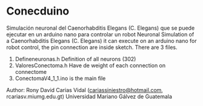 # Conecduino
Simulación neuronal del Caenorhabditis Elegans (C. Elegans) que se puede ejecutar en un arduino nano para controlar un robot
Neuronal Simulation of a Caenorhabditis Elegans (C. Elegans) it can execute on an arduino nano for robot control, the pin 
connection are inside sketch. There are 3 files.
1. Defineneuronas.h
  Definition of all neurons (302)
2. ValoresConectoma.h
  Have de weight of each connection on connectome
3. ConectomaV4_1_1.ino
  is the main file
  
Author: Rony David Carias Vidal (cariassiniestro@hotmail.com, rcariasv.miumg.edu.gt)
Universidad Mariano Gálvez de Guatemala
